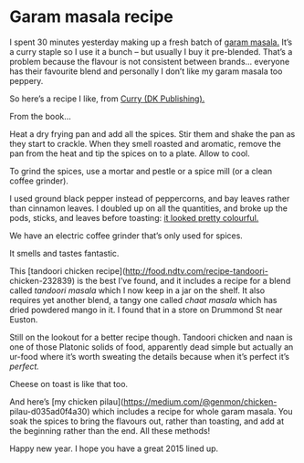# Garam masala recipe

I spent 30 minutes yesterday making up a fresh batch of [garam
masala.](http://en.wikipedia.org/wiki/Garam_masala) It’s a curry staple so I
use it a bunch – but usually I buy it pre-blended. That’s a problem because
the flavour is not consistent between brands… everyone has their favourite
blend and personally I don’t like my garam masala too peppery.

So here’s a recipe I like, from [Curry (DK
Publishing).](http://www.dk.com/uk/9781405325080-curry/)

From the book…

Heat a dry frying pan and add all the spices. Stir them and shake the pan as
they start to crackle. When they smell roasted and aromatic, remove the pan
from the heat and tip the spices on to a plate. Allow to cool.

To grind the spices, use a mortar and pestle or a spice mill (or a clean
coffee grinder).

I used ground black pepper instead of peppercorns, and bay leaves rather than
cinnamon leaves. I doubled up on all the quantities, and broke up the pods,
sticks, and leaves before toasting: [it looked pretty
colourful.](http://instagram.com/p/xPLfAGqpc1)

We have an electric coffee grinder that’s only used for spices.

It smells and tastes fantastic.

This [tandoori chicken recipe](http://food.ndtv.com/recipe-tandoori-
chicken-232839) is the best I’ve found, and it includes a recipe for a blend
called _tandoori masala_ which I now keep in a jar on the shelf. It also
requires yet another blend, a tangy one called _chaat masala_ which has dried
powdered mango in it. I found that in a store on Drummond St near Euston.

Still on the lookout for a better recipe though. Tandoori chicken and naan is
one of those Platonic solids of food, apparently dead simple but actually an
ur-food where it’s worth sweating the details because when it’s perfect it’s
_perfect._

Cheese on toast is like that too.

And here’s [my chicken pilau](https://medium.com/@genmon/chicken-
pilau-d035ad0f4a30) which includes a recipe for whole garam masala. You soak
the spices to bring the flavours out, rather than toasting, and add at the
beginning rather than the end. All these methods!

Happy new year. I hope you have a great 2015 lined up.
